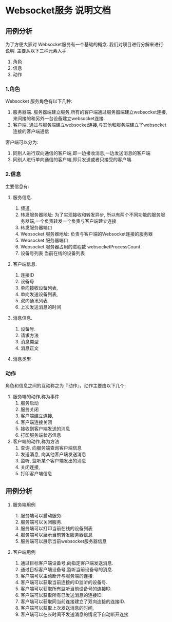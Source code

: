 # Websocket服务 说明文档

## 用例分析
为了方便大家对 Websocket服务有一个基础的概念. 我们对项目进行分解来进行说明. 主要从以下三种元素入手:
1. 角色
2. 信息
3. 动作

### 1.角色
Websocket 服务角色有以下几种:
1. 服务器端. 服务器端建立服务,所有的客户端通过服务器端建立websocket连接,来间接的和另外一台设备建立websocket连接.
2. 客户端. 通过与服务端建立websocket连接,与其他和服务端建立了websocket连接的客户端通信

客户端可以分为:
1. 同别人进行双向通信的客户端,即一边接收消息,一边发送消息的客户端
2. 同别人进行单向通信的客户端,即只发送或者只接受的客户端.

### 2.信息
主要信息有:
1. 服务信息. 
    1. 频道,
    2. 转发服务器地址: 为了实现接收和转发异步, 所以有两个不同功能的服务服务器端,一个负责转发一个负责与客户端建立连接
    3. 转发服务器端口
    4. Websocket 服务器地址: 负责与客户端的Websocket连接的服务器 
    5. Websocket 服务器端口
    6. Websocket 服务器占用的进程数 websocketProcessCount 
    6. 设备号列表 当前在线的设备列表
    
2. 客户端信息.
    1. 连接ID
    2. 设备号
    3. 单向接收设备列表,
    4. 单向发送设备列表,
    5. 双向通讯列表.
    6. 上次发送消息的时间
    
3. 消息信息.
    1. 设备号.
    2. 请求方法
    3. 消息类型
    4. 消息正文
    
4. 消息类型


### 动作
角色和信息之间的互动称之为『动作』，动作主要由以下几个:
1. 服务端的动作,称为事件
    1. 服务启动
    2. 服务关闭
    3. 客户端建立连接, 
    4. 客户端连接关闭
    5. 接收到客户端发送的消息
    6. 打印服务端状态信息
2. 客户端的动作,称为方法
    1. 查询, 向服务端查询客户端信息
    2. 发送消息, 向其他客户端发送消息
    3. 监听, 监听某个客户端发出的消息
    4. 关闭连接,
    5. 打印客户端信息
    
## 用例分析

1. 服务端用例
    1. 服务端可以启动服务. 
    2. 服务端可以关闭服务.
    3. 服务端可以打印当前在线的设备列表
    4. 服务端可以展示当前转发服务器信息
    5. 服务端可以展示当前websocket服务器信息
    
2. 客户端用例
    1. 通过目标客户端设备号,向指定客户端发送消息.
    2. 通过目标客户端设备号,监听当前设备号的消息.
    3. 客户端可以主动断开与服务端的连接.
    4. 客户端可以获取当前连接的ID监听的设备号.
    5. 客户端可以获取所有监听当前设备号的连接ID.
    6. 客户端可以获取所有已发送消息的连接ID.
    7. 客户端可以获取同当前连接建立了双向连接的连接ID.
    8. 客户端可以获取上次发送消息的时间, 
    9. 客户端可以在长时间不发送消息的情况下自动断开连接


